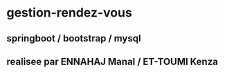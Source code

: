 # gestion-rendez-vous
## springboot / bootstrap / mysql 
## realisee par ENNAHAJ Manal / ET-TOUMI Kenza 
